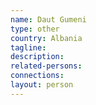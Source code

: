 ```yaml
---
name: Daut Gumeni
type: other
country: Albania
tagline:
description:
related-persons:
connections:
layout: person
---
```

